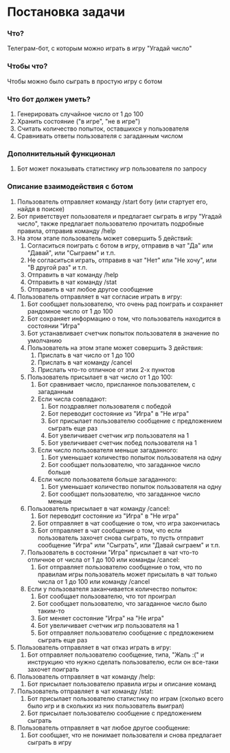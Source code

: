 # Постановка задачи
### Что?
Телеграм-бот, с которым можно играть в игру "Угадай число"

### Чтобы что?
Чтобы можно было сыграть в простую игру с ботом

### Что бот должен уметь?
1. Генерировать случайное число от 1 до 100
2. Хранить состояние ("в игре", "не в игре")
3. Считать количество попыток, оставшихся у пользователя
4. Сравнивать ответы пользователя с загаданным числом

### Дополнительный функционал
1. Бот может показывать статистику игр пользователя по запросу

### Описание взаимодействия с ботом
1. Пользователь отправляет команду /start боту (или стартует его, найдя в поиске)
2. Бот приветствует пользователя и предлагает сыграть в игру "Угадай число", также предлагает пользователю прочитать подробные правила, отправив команду /help
3. На этом этапе пользователь может совершить 5 действий:
    1. Согласиться поиграть с ботом в игру, отправив в чат "Да" или "Давай", или "Сыграем" и т.п.
    2. Не согласиться играть, отправив в чат "Нет" или "Не хочу", или "В другой раз" и т.п.
    3. Отправить в чат команду /help
    4. Отправить в чат команду /stat
    5. Отправить в чат любое другое сообщение
4. Пользователь отправляет в чат согласие играть в игру:
    1. Бот сообщает пользователю, что очень рад поиграть и сохраняет рандомное число от 1 до 100
    2. Бот сохраняет информацию о том, что пользователь находится в состоянии "Игра"
    3. Бот устанавливает счетчик попыток пользователя в значение по умолчанию
    4. Пользователь на этом этапе может совершить 3 действия:
        1. Прислать в чат число от 1 до 100
        2. Прислать в чат команду /cancel
        3. Прислать что-то отличное от этих 2-х пунктов
    5. Пользователь присылает в чат число от 1 до 100:
        1. Бот сравнивает число, присланное пользователем, с загаданным
        2. Если числа совпадают:
            1. Бот поздравляет пользователя с победой
            2. Бот переводит состояние из "Игра" в "Не игра"
            3. Бот присылает пользователю сообщение с предложением сыграть еще раз
            4. Бот увеличивает счетчик игр пользователя на 1
            5. Бот увеличивает счетчик побед пользователя на 1
        3. Если число пользователя меньше загаданного:
            1. Бот уменьшает количество попыток пользователя на одну
            2. Бот сообщает пользователю, что загаданное число больше
        4. Если число пользователя больше загаданного:
            1. Бот уменьшает количество попыток пользователя на одну
            2. Бот сообщает пользователю, что загаданное число меньше
    6. Пользователь присылает в чат команду /cancel:
        1. Бот переводит состояние из "Игра" в "Не игра"
        2. Бот отправляет в чат сообщение о том, что игра закончилась
        3. Бот отправляет в чат сообщение о том, что если пользователь захочет снова сыграть, то пусть отправит сообщение "Игра" или "Сыграть", или "Давай сыграем" и т.п.
    7. Пользователь в состоянии "Игра" присылает в чат что-то отличное от числа от 1 до 100 или команды /cancel:
        1. Бот отправляет пользователю сообщение о том, что по правилам игры пользователь может присылать в чат только числа от 1 до 100 или команду /cancel
    8. Если у пользователя заканчивается количество попыток:
        1. Бот сообщает пользователю, что тот проиграл
        2. Бот сообщает пользователю, что загаданное число было таким-то
        3. Бот меняет состояние "Игра" на "Не игра"
        4. Бот увеличивает счетчик игр пользователя на 1
        5. Бот отправляет пользователю сообщение с предложением сыграть еще раз
5. Пользователь отправляет в чат отказ играть в игру:
    1. Бот отправляет пользователю сообщение, типа, "Жаль :(" и инструкцию что нужно сделать пользователю, если он все-таки захочет поиграть
6. Пользователь отправляет в чат команду /help:
    1. Бот присылает пользователю правила игры и описание команд
7. Пользователь отправляет в чат команду /stat:
    1. Бот присылает пользователю статистику по играм (сколько всего было игр и в скольких из них пользователь выиграл)
    2. Бот присылает пользователю сообщение с предложением сыграть
8. Пользователь отправляет в чат любое другое сообщение:
    1. Бот сообщает, что не понимает пользователя и снова предлагает сыграть в игру
